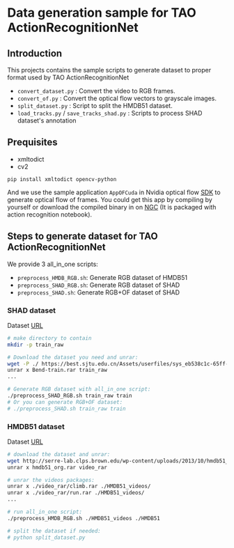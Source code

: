 # Data generation sample for TAO ActionRecognitionNet

## Introduction
This projects contains the sample scripts to generate dataset to proper format used by TAO ActionRecognitionNet

- `convert_dataset.py` : Convert the video to RGB frames.
- `convert_of.py` : Convert the optical flow vectors to grayscale images.  
- `split_dataset.py` : Script to split the HMDB51 dataset.
- `load_tracks.py` / `save_tracks_shad.py` : Scripts to process SHAD dataset's annotation


## Prequisites
 - xmltodict
 - cv2

```
pip install xmltodict opencv-python
```

And we use the sample application `AppOFCuda` in Nvidia optical flow [SDK](https://developer.nvidia.com/opticalflow-sdk) to generate optical flow of frames. You could get this app by compiling by yourself or download the compiled binary in on [NGC](https://catalog.ngc.nvidia.com/orgs/nvidia/teams/tao/resources/cv_samples/version) (It is packaged with action recognition notebook). 

## Steps to generate dataset for TAO ActionRecognitionNet
We provide 3 all_in_one scripts:

- `preprocess_HMDB_RGB.sh`: Generate RGB dataset of HMDB51
- `preprocess_SHAD_RGB.sh`: Generate RGB dataset of SHAD
- `preprocess_SHAD.sh`: Generate RGB+OF dataset of SHAD

### SHAD dataset

Dataset [URL](https://best.sjtu.edu.cn/Data/View/990)

```sh
# make directory to contain 
mkdir -p train_raw

# Download the dataset you need and unrar:
wget -P ./ https://best.sjtu.edu.cn/Assets/userfiles/sys_eb538c1c-65ff-4e82-8e6a-a1ef01127fed/files/ZIP/Bend-train.rar
unrar x Bend-train.rar train_raw
...

# Generate RGB dataset with all_in_one script:
./preprocess_SHAD_RGB.sh train_raw train
# Or you can generate RGB+OF dataset:
# ./preprocess_SHAD.sh train_raw train

``` 

### HMDB51 dataset

Dataset [URL](https://serre-lab.clps.brown.edu/resource/hmdb-a-large-human-motion-database/)

```sh
# download the dataset and unrar:
wget http://serre-lab.clps.brown.edu/wp-content/uploads/2013/10/hmdb51_org.rar
unrar x hmdb51_org.rar video_rar

# unrar the videos packages:
unrar x ./video_rar/climb.rar ./HMDB51_videos/
unrar x ./video_rar/run.rar ./HMDB51_videos/
...

# run all_in_one script:
./preprocess_HMDB_RGB.sh ./HMDB51_videos ./HMDB51

# split the dataset if needed:
# python split_dataset.py

```